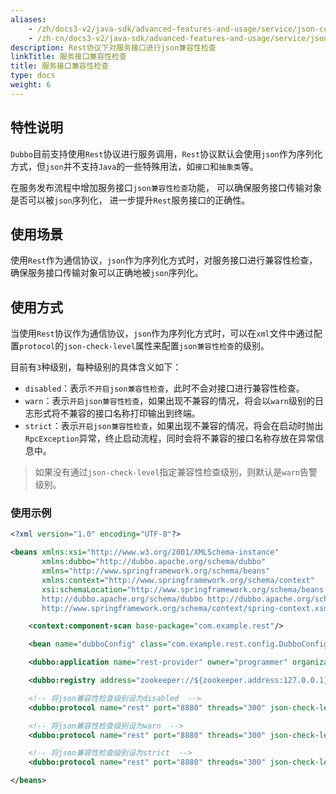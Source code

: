 ```yaml
---
aliases:
    - /zh/docs3-v2/java-sdk/advanced-features-and-usage/service/json-compatibility-check/
    - /zh-cn/docs3-v2/java-sdk/advanced-features-and-usage/service/json-compatibility-check/
description: Rest协议下对服务接口进行json兼容性检查
linkTitle: 服务接口兼容性检查
title: 服务接口兼容性检查
type: docs
weight: 6
---
```






## 特性说明
`Dubbo`目前支持使用`Rest`协议进行服务调用，`Rest`协议默认会使用`json`作为序列化方式，但`json`并不支持`Java`的一些特殊用法，如`接口`和`抽象类`等。

在服务发布流程中增加服务接口`json兼容性检查`功能， 可以确保服务接口传输对象是否可以被`json`序列化， 进一步提升`Rest`服务接口的正确性。

## 使用场景
使用`Rest`作为通信协议，`json`作为序列化方式时，对服务接口进行兼容性检查，确保服务接口传输对象可以正确地被`json`序列化。

## 使用方式

当使用`Rest`协议作为通信协议，`json`作为序列化方式时，可以在`xml`文件中通过配置`protocol`的`json-check-level`属性来配置`json兼容性检查`的级别。

目前有`3`种级别，每种级别的具体含义如下：

* `disabled`：表示`不开启json兼容性检查`，此时不会对接口进行兼容性检查。
* `warn`：表示`开启json兼容性检查`，如果出现不兼容的情况，将会以`warn`级别的日志形式将不兼容的接口名称打印输出到终端。
* `strict`：表示`开启json兼容性检查`，如果出现不兼容的情况，将会在启动时抛出`RpcException`异常，终止启动流程，同时会将不兼容的接口名称存放在异常信息中。

> 如果没有通过`json-check-level`指定兼容性检查级别，则默认是`warn`告警级别。

### 使用示例

```xml
<?xml version="1.0" encoding="UTF-8"?>

<beans xmlns:xsi="http://www.w3.org/2001/XMLSchema-instance"
       xmlns:dubbo="http://dubbo.apache.org/schema/dubbo"
       xmlns="http://www.springframework.org/schema/beans"
       xmlns:context="http://www.springframework.org/schema/context"
       xsi:schemaLocation="http://www.springframework.org/schema/beans http://www.springframework.org/schema/beans/spring-beans-4.3.xsd
       http://dubbo.apache.org/schema/dubbo http://dubbo.apache.org/schema/dubbo/dubbo.xsd http://www.springframework.org/schema/context
       http://www.springframework.org/schema/context/spring-context.xsd">

    <context:component-scan base-package="com.example.rest"/>

    <bean name="dubboConfig" class="com.example.rest.config.DubboConfig"></bean>

    <dubbo:application name="rest-provider" owner="programmer" organization="dubbo"/>

    <dubbo:registry address="zookeeper://${zookeeper.address:127.0.0.1}:2180"/>

    <!-- 将json兼容性检查级别设为disabled  -->
    <dubbo:protocol name="rest" port="8880" threads="300" json-check-level="disabled"/>

    <!-- 将json兼容性检查级别设为warn  -->
    <dubbo:protocol name="rest" port="8880" threads="300" json-check-level="warn"/>

    <!-- 将json兼容性检查级别设为strict  -->
    <dubbo:protocol name="rest" port="8880" threads="300" json-check-level="strict"/>

</beans>
```
